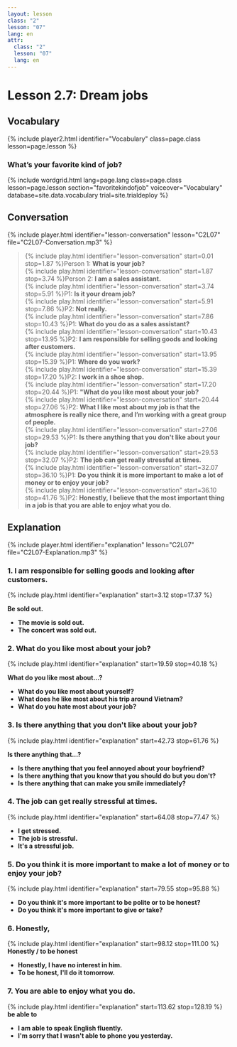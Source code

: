 ```yaml
---
layout: lesson
class: "2"
lesson: "07"
lang: en
attr:
  class: "2"
  lesson: "07"
  lang: en
---
```


# Lesson 2.7: Dream jobs


## Vocabulary
{% include player2.html identifier="Vocabulary" class=page.class lesson=page.lesson %}

### What’s your favorite kind of job?

{% include wordgrid.html lang=page.lang
		class=page.class 
		lesson=page.lesson 
		section="favoritekindofjob"
		voiceover="Vocabulary"
		database=site.data.vocabulary 
		trial=site.trialdeploy %}



## Conversation
{% include player.html identifier="lesson-conversation" lesson="C2L07" file="C2L07-Conversation.mp3" %}


> {% include play.html identifier="lesson-conversation" start=0.01 stop=1.87 %}Person 1: __What is your job?__  
> {% include play.html identifier="lesson-conversation" start=1.87 stop=3.74 %}Person 2: __I am a sales assistant.__  
> {% include play.html identifier="lesson-conversation" start=3.74 stop=5.91 %}P1: __Is it your dream job?__  
> {% include play.html identifier="lesson-conversation" start=5.91 stop=7.86 %}P2: __Not really.__  
> {% include play.html identifier="lesson-conversation" start=7.86 stop=10.43 %}P1: __What do you do as a sales assistant?__  
> {% include play.html identifier="lesson-conversation" start=10.43 stop=13.95 %}P2: __I am responsible for selling goods and looking after customers.__  
> {% include play.html identifier="lesson-conversation" start=13.95 stop=15.39 %}P1: __Where do you work?__  
> {% include play.html identifier="lesson-conversation" start=15.39 stop=17.20 %}P2: __I work in a shoe shop.__  
> {% include play.html identifier="lesson-conversation" start=17.20 stop=20.44 %}P1: __"What do you like most about your job?__  
> {% include play.html identifier="lesson-conversation" start=20.44 stop=27.06 %}P2: __What I like most about my job is that the atmosphere is really nice there, and I’m working with a great group of people.__  
> {% include play.html identifier="lesson-conversation" start=27.06 stop=29.53 %}P1: __Is there anything that you don't like about your job?__  
> {% include play.html identifier="lesson-conversation" start=29.53 stop=32.07 %}P2: __The job can get really stressful at times.__  
> {% include play.html identifier="lesson-conversation" start=32.07 stop=36.10 %}P1: __Do you think it is more important to make a lot of money or to enjoy your job?__  
> {% include play.html identifier="lesson-conversation" start=36.10 stop=41.76 %}P2: __Honestly, I believe that the most important thing in a job is that you are able to enjoy what you do.__  





## Explanation
{% include player.html identifier="explanation" lesson="C2L07" file="C2L07-Explanation.mp3" %}


### 1. I am responsible for selling goods and looking after customers.
{% include play.html identifier="explanation" start=3.12 stop=17.37 %}

__Be sold out.__

- __The movie is sold out.__ 
- __The concert was sold out.__ 

### 2. What do you like most about your job?
{% include play.html identifier="explanation" start=19.59 stop=40.18 %}

__What do you like most about…?__ 

- __What do you like most about yourself?__ 
- __What does he like most about his trip around Vietnam?__ 
- __What do you hate most about your job?__

### 3. Is there anything that you don't like about your job?
{% include play.html identifier="explanation" start=42.73 stop=61.76 %}

__Is there anything that…?__

- __Is there anything that you feel annoyed about your boyfriend?__ 
- __Is there anything that you know that you should do but you don't?__ 
- __Is there anything that can make you smile immediately?__ 

### 4.  The job can get really stressful at times.
{% include play.html identifier="explanation" start=64.08 stop=77.47 %}

- __I get stressed.__ 
- __The job is stressful.__ 
- __It's a stressful job.__ 

### 5.  Do you think it is more important to make a lot of money or to enjoy your job?
{% include play.html identifier="explanation" start=79.55 stop=95.88 %}

- __Do you think it's more important to be polite or to be honest?__ 
- __Do you think it's more important to give or take?__ 

### 6. Honestly,
{% include play.html identifier="explanation" start=98.12 stop=111.00 %} 
__Honestly / to be honest__

- __Honestly, I have no interest in him.__ 
- __To be honest, I'll do it tomorrow.__ 

### 7. You are able to enjoy what you do.
{% include play.html identifier="explanation" start=113.62 stop=128.19 %} 
__be able to__ 
- __I am able to speak English fluently.__ 
- __I'm sorry that I wasn't able to phone you yesterday.__ 